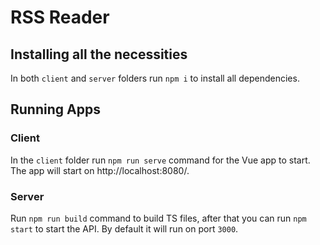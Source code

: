 # RSS Reader

## Installing all the necessities

In both `client` and `server` folders run `npm i` to install all dependencies. 

## Running Apps

### Client

In the `client` folder run `npm run serve` command for the Vue app to start. The app will start on http://localhost:8080/.

### Server

Run `npm run build` command to build TS files, after that you can run `npm start` to start the API. By default it will run on port `3000`.